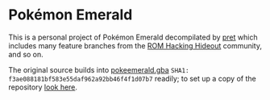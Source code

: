 # Pokémon Emerald

This is a personal project of Pokémon Emerald decompilated by [pret](https://github.com/pret) which includes many feature branches from the [ROM Hacking Hideout](https://github.com/rh-hideout) community, and so on.

The original source builds into [pokeemerald.gba](https://datomatic.no-intro.org/index.php?page=show_record&s=23&n=1961) `SHA1: f3ae088181bf583e55daf962a92bb46f4f1d07b7` readily; to set up a copy of the repository [look here](https://github.com/pret/pokeemerald/blob/master/INSTALL.md).
